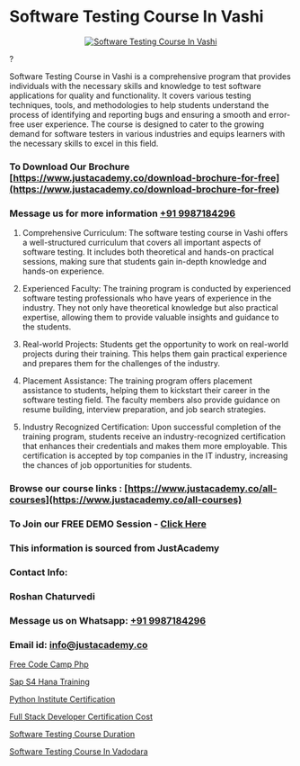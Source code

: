 # Software Testing Course In Vashi

<p align="center">
  <a href="https://justacademy.co/program-detail/software-testing">
    <img src="https://justacademy.co/storage2/program_images/1704700438.webp" alt="Software Testing Course In Vashi">
  </a>
</p>
?

Software Testing Course in Vashi is a comprehensive program that provides individuals with the necessary skills and knowledge to test software applications for quality and functionality. It covers various testing techniques, tools, and methodologies to help students understand the process of identifying and reporting bugs and ensuring a smooth and error-free user experience. The course is designed to cater to the growing demand for software testers in various industries and equips learners with the necessary skills to excel in this field. 
### To Download Our Brochure [https://www.justacademy.co/download-brochure-for-free](https://www.justacademy.co/download-brochure-for-free)
### Message us for more information [+91 9987184296](https://api.whatsapp.com/send?phone=919987184296)
1) Comprehensive Curriculum: The software testing course in Vashi offers a well-structured curriculum that covers all important aspects of software testing. It includes both theoretical and hands-on practical sessions, making sure that students gain in-depth knowledge and hands-on experience.

2) Experienced Faculty: The training program is conducted by experienced software testing professionals who have years of experience in the industry. They not only have theoretical knowledge but also practical expertise, allowing them to provide valuable insights and guidance to the students.

3) Real-world Projects: Students get the opportunity to work on real-world projects during their training. This helps them gain practical experience and prepares them for the challenges of the industry.

4) Placement Assistance: The training program offers placement assistance to students, helping them to kickstart their career in the software testing field. The faculty members also provide guidance on resume building, interview preparation, and job search strategies.

5) Industry Recognized Certification: Upon successful completion of the training program, students receive an industry-recognized certification that enhances their credentials and makes them more employable. This certification is accepted by top companies in the IT industry, increasing the chances of job opportunities for students.

### Browse our course links : [https://www.justacademy.co/all-courses](https://www.justacademy.co/all-courses) 
### To Join our FREE DEMO Session - [Click Here](https://www.justacademy.co/register-for-course-demo)


### This information is sourced from JustAcademy
### Contact Info:
### Roshan Chaturvedi
### Message us on Whatsapp: [+91 9987184296](https://api.whatsapp.com/send?phone=919987184296)
### Email id: [info@justacademy.co](mailto:info@justacademy.co)
                
[Free Code Camp Php](https://www.linkedin.com/pulse/free-code-camp-php-justacademy-jaipur-q1yge?trackingId=PEfArHmh11GAO9mpcX%2B7hw%3D%3D&lipi=urn%3Ali%3Apage%3Ad_flagship3_company_admin%3B6gVpALX0TnilEAnvQeHuDw%3D%3D)

[Sap S4 Hana Training](https://www.linkedin.com/pulse/sap-s4-hana-training-justacademy-kolkata-ae5fc/)

[Python Institute Certification](https://medium.com/@kamblerajas684/python-institute-certification-561f124289bf)

[Full Stack Developer Certification Cost](https://medium.com/@mahi3106/full-stack-developer-certification-cost-aa5b4ec3d058)

[Software Testing Course Duration](https://justacademyin.github.io/justacademy/Software-Testing-Course-Duration)

[Software Testing Course In Vadodara](https://justacademyin.github.io/justacademy/Software-Testing-Course-In-Vadodara)

